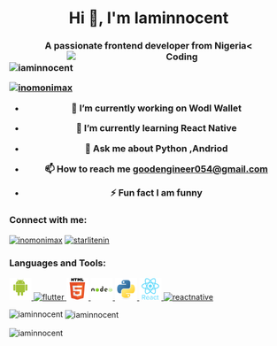 
<h1 align="center">Hi 👋, I'm Iaminnocent</h1>
<h3 align="center">A passionate frontend developer from Nigeria<
<img align="right" alt="Coding"width="400" src="https://cdn.dribbble.com/users/1162077/screenshots/3848914/programmer.gif">


<p align="left"> <img src="https://komarev.com/ghpvc/?username=iaminnocent&label=Profile%20views&color=0e75b6&style=flat" alt="iaminnocent" /> </p>

<p align="left"> <a href="https://twitter.com/inomonimax" target="blank"><img src="https://img.shields.io/twitter/follow/inomonimax?logo=twitter&style=for-the-badge" alt="inomonimax" /></a> </p>

- 🔭 I’m currently working on **Wodl Wallet**

- 🌱 I’m currently learning **React Native**

- 💬 Ask me about **Python ,Andriod**

- 📫 How to reach me **goodengineer054@gmail.com**

- ⚡ Fun fact **I am funny**

<h3 align="left">Connect with me:</h3>
<p align="left">
<a href="https://twitter.com/inomonimax" target="blank"><img align="center" src="https://raw.githubusercontent.com/rahuldkjain/github-profile-readme-generator/master/src/images/icons/Social/twitter.svg" alt="inomonimax" height="30" width="40" /></a>
<a href="https://instagram.com/starlitenin" target="blank"><img align="center" src="https://raw.githubusercontent.com/rahuldkjain/github-profile-readme-generator/master/src/images/icons/Social/instagram.svg" alt="starlitenin" height="30" width="40" /></a>
</p>

<h3 align="left">Languages and Tools:</h3>
<p align="left"> <a href="https://developer.android.com" target="_blank" rel="noreferrer"> <img src="https://raw.githubusercontent.com/devicons/devicon/master/icons/android/android-original-wordmark.svg" alt="android" width="40" height="40"/> </a> <a href="https://flutter.dev" target="_blank" rel="noreferrer"> <img src="https://www.vectorlogo.zone/logos/flutterio/flutterio-icon.svg" alt="flutter" width="40" height="40"/> </a> <a href="https://www.w3.org/html/" target="_blank" rel="noreferrer"> <img src="https://raw.githubusercontent.com/devicons/devicon/master/icons/html5/html5-original-wordmark.svg" alt="html5" width="40" height="40"/> </a> <a href="https://nodejs.org" target="_blank" rel="noreferrer"> <img src="https://raw.githubusercontent.com/devicons/devicon/master/icons/nodejs/nodejs-original-wordmark.svg" alt="nodejs" width="40" height="40"/> </a> <a href="https://www.python.org" target="_blank" rel="noreferrer"> <img src="https://raw.githubusercontent.com/devicons/devicon/master/icons/python/python-original.svg" alt="python" width="40" height="40"/> </a> <a href="https://reactjs.org/" target="_blank" rel="noreferrer"> <img src="https://raw.githubusercontent.com/devicons/devicon/master/icons/react/react-original-wordmark.svg" alt="react" width="40" height="40"/> </a> <a href="https://reactnative.dev/" target="_blank" rel="noreferrer"> <img src="https://reactnative.dev/img/header_logo.svg" alt="reactnative" width="40" height="40"/> </a> </p>

<p><img align="left" src="https://github-readme-stats.vercel.app/api/top-langs?username=iaminnocent&show_icons=true&locale=en&layout=compact" alt="iaminnocent" /></p>

<p>&nbsp;<img align="center" src="https://github-readme-stats.vercel.app/api?username=iaminnocent&show_icons=true&locale=en" alt="iaminnocent" /></p>

<p><img align="center" src="https://github-readme-streak-stats.herokuapp.com/?user=iaminnocent&" alt="iaminnocent" /></p>
